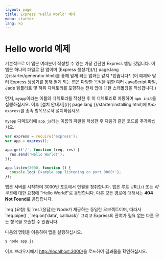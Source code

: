 ```yaml
---
layout: page
title: Express "Hello World" 예제
menu: starter
lang: ko
---
```


# Hello world 예제

<div class="doc-box doc-info" markdown="1">
기본적으로 이 앱은 여러분이 작성할 수 있는 가장 간단한 Express 앱일 것입니다. 이 앱은 하나의 파일로 된 앱이며 [Express 생성기](/{{ page.lang }}/starter/generator.html)를 통해 얻게 되는 앱과는 같지 *않습니다*. (이 예제와 달리 Express 생성기를 통해 얻게 되는 앱은 다양한 목적을 위한 여러 JavaScript 파일, Jade 템플리트 및 하위 디렉토리를 포함하는 전체 앱에 대한 스캐폴딩을 작성합니다.)
</div>

먼저, `myapp`이라는 이름의 디렉토리를 작성한 후 이 디렉토리로 이동하여 `npm init`를 실행하십시오. 이후 [설치 안내서](/{{ page.lang }}/starter/installing.html)에 따라 `express`를 종속 항목으로서 설치하십시오.

`myapp` 디렉토리에 `app.js`라는 이름의 파일을 작성한 후 다음과 같은 코드를 추가하십시오.

```js
var express = require('express');
var app = express();

app.get('/', function (req, res) {
  res.send('Hello World!');
});

app.listen(3000, function () {
  console.log('Example app listening on port 3000!');
});
```

앱은 서버를 시작하며 3000번 포트에서 연결을 청취합니다. 앱은 루트 URL(`/`) 또는 *라우트*에
대한 요청에 "Hello World!"로 응답합니다. 다른 모든 경로에 대해서는 **404 Not Found**로 응답합니다.

<div class="doc-box doc-notice" markdown="1">
`req`(요청) 및 `res`(응답)는 Node가 제공하는 동일한 오브젝트이며, 따라서
`req.pipe()`, `req.on('data', callback)` 그리고 Express의 관여가 필요 없는 다른 모든 항목을 호출할 수 있습니다.
</div>

다음의 명령을 이용하여 앱을 실행하십시오.

```sh
$ node app.js
```

이후 브라우저에서 [http://localhost:3000/](http://localhost:3000/)을 로드하여 결과물을 확인하십시오.


